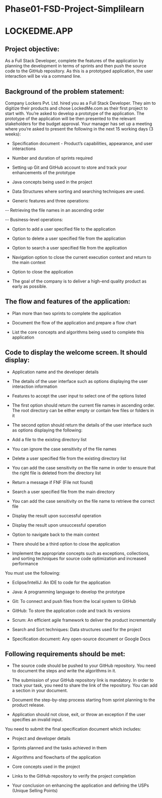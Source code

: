# Phase01-FSD-Project-Simplilearn

# LOCKEDME.APP
## Project objective:
As a Full Stack Developer, complete the features of the application by planning the development in terms of sprints and then push the source code to the GitHub repository. As this is a prototyped application, the user interaction will be via a command line.

## Background of the problem statement: 
Company Lockers Pvt. Ltd. hired you as a Full Stack Developer. They aim to digitize their products and chose LockedMe.com as their first project to start with. You’re asked to develop a prototype of the application. The prototype of the application will be then presented to the relevant stakeholders for the budget approval. Your manager has set up a meeting where you’re asked to present the following in the next 15 working days (3 weeks):

- Specification document - Product’s capabilities, appearance, and user interactions

- Number and duration of sprints required

- Setting up Git and GitHub account to store and track your enhancements of the prototype

- Java concepts being used in the project

- Data Structures where sorting and searching techniques are used.

- Generic features and three operations:

-- Retrieving the file names in an ascending order

-- Business-level operations:

- Option to add a user specified file to the application

- Option to delete a user specified file from the application

- Option to search a user specified file from the application

- Navigation option to close the current execution context and return to the main context

- Option to close the application

- The goal of the company is to deliver a high-end quality product as early as possible.

## The flow and features of the application:
- Plan more than two sprints to complete the application

- Document the flow of the application and prepare a flow chart

- List the core concepts and algorithms being used to complete this application

## Code to display the welcome screen. It should display:

- Application name and the developer details

- The details of the user interface such as options displaying the user interaction information

- Features to accept the user input to select one of the options listed

* The first option should return the current file names in ascending order. The root directory can be either empty or contain few files or folders in it

* The second option should return the details of the user interface such as options displaying the following:

- Add a file to the existing directory list

- You can ignore the case sensitivity of the file names

- Delete a user specified file from the existing directory list

- You can add the case sensitivity on the file name in order to ensure that the right file is deleted from the directory list

- Return a message if FNF (File not found)

- Search a user specified file from the main directory

- You can add the case sensitivity on the file name to retrieve the correct file

- Display the result upon successful operation

- Display the result upon unsuccessful operation

- Option to navigate back to the main context

- There should be a third option to close the application

- Implement the appropriate concepts such as exceptions, collections, and sorting techniques for source code optimization and increased performance

You must use the following:

* Eclipse/IntelliJ: An IDE to code for the application

* Java: A programming language to develop the prototype

* Git: To connect and push files from the local system to GitHub

* GitHub: To store the application code and track its versions

* Scrum: An efficient agile framework to deliver the product incrementally

* Search and Sort techniques: Data structures used for the project

* Specification document: Any open-source document or Google Docs

## Following requirements should be met:

- The source code should be pushed to your GitHub repository. You need to document the steps and write the algorithms in it.

- The submission of your GitHub repository link is mandatory. In order to track your task, you need to share the link of the repository. You can add a section in your document.

- Document the step-by-step process starting from sprint planning to the product release.

- Application should not close, exit, or throw an exception if the user specifies an invalid input.

You need to submit the final specification document which includes:

* Project and developer details

* Sprints planned and the tasks achieved in them

* Algorithms and flowcharts of the application

* Core concepts used in the project

* Links to the GitHub repository to verify the project completion

* Your conclusion on enhancing the application and defining the USPs (Unique Selling Points)

